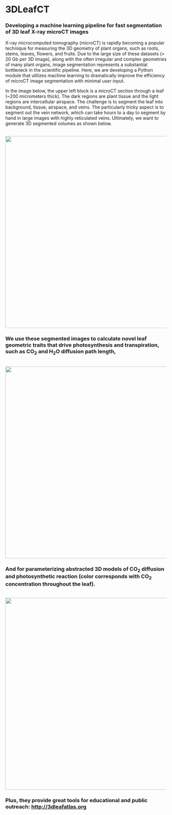 # 3DLeafCT
### Developing a machine learning pipeline for fast segmentation of 3D leaf X-ray microCT images

X-ray microcomputed tomography (microCT) is rapidly becoming a popular technique for measuring the 3D geometry of plant organs, such as roots, stems, leaves, flowers, and fruits. Due to the large size of these datasets (> 20 Gb per 3D image), along with the often irregular and complex geometries of many plant organs, image segmentation represents a substantial bottleneck in the scientific pipeline. Here, we are developing a Python module that utilizes machine learning to dramatically improve the efficiency of microCT image segmentation with minimal user input.

In the image below, the upper left block is a microCT section through a leaf (~200 micrometers thick). The dark regions are plant tissue and the light regions are intercellular airspace. The challenge is to segment the leaf into background, tissue, airspace, and veins. The particularly tricky aspect is to segment out the vein network, which can take hours to a day to segment by hand in large images with highly reticulated veins. Ultimately, we want to generate 3D segmented volumes as shown below.

<br><a href="url"><img src="https://github.com/masonearles/3DLeafCT/blob/master/imgs_readme/Nymphaea_Peelback_Panel.jpg" width = 600></a></br>

### We use these segmented images to calculate novel leaf geometric traits that drive photosynthesis and transpiration, such as CO<sub>2</sub> and H<sub>2</sub>O diffusion path length,

<br><a href="url"><img src="https://github.com/masonearles/3DLeafCT/blob/master/imgs_readme/3DRendering_Tortuosity.jpg" width = 600></a></br>

### And for parameterizing abstracted 3D models of CO<sub>2</sub> diffusion and photosynthetic reaction (color corresponds with CO<sub>2</sub> concentration throughout the leaf).<br>

<br><a href="url"><img src="https://github.com/masonearles/3DLeafCT/blob/master/imgs_readme/CO2_Simulation.gif" width = 600></a></br>

### Plus, they provide great tools for educational and public outreach: http://3dleafatlas.org
